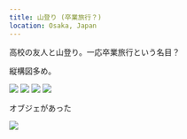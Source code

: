 ```yaml
---
title: 山登り (卒業旅行？)
location: Osaka, Japan
---
```


高校の友人と山登り。一応卒業旅行という名目？

縦構図多め。

![](https://ceshmina-photos.s3.ap-northeast-1.amazonaws.com/medium/201503/20150323-094455.jpg)
![](https://ceshmina-photos.s3.ap-northeast-1.amazonaws.com/medium/201503/20150323-105238.jpg)
![](https://ceshmina-photos.s3.ap-northeast-1.amazonaws.com/medium/201503/20150323-114409.jpg)
![](https://ceshmina-photos.s3.ap-northeast-1.amazonaws.com/medium/201503/20150323-140604.jpg)

オブジェがあった

![](https://ceshmina-photos.s3.ap-northeast-1.amazonaws.com/medium/201503/20150323-151848.jpg)
